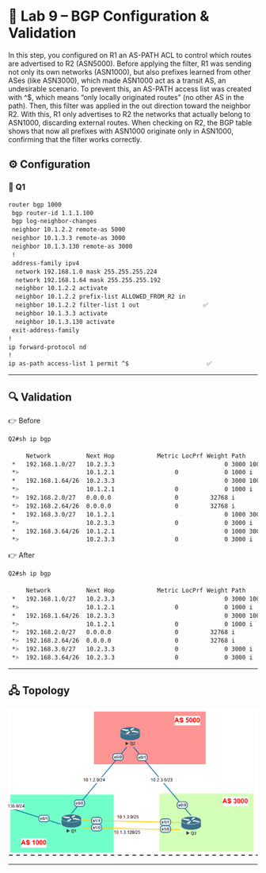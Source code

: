 # 🔹 Lab 9 – BGP Configuration & Validation

In this step, you configured on R1 an AS-PATH ACL to control which routes are advertised to R2 (ASN5000). Before applying the filter, R1 was sending not only its own networks (ASN1000), but also prefixes learned from other ASes (like ASN3000), which made ASN1000 act as a transit AS, an undesirable scenario. To prevent this, an AS-PATH access list was created with ^$, which means “only locally originated routes” (no other AS in the path). Then, this filter was applied in the out direction toward the neighbor R2. With this, R1 only advertises to R2 the networks that actually belong to ASN1000, discarding external routes. When checking on R2, the BGP table shows that now all prefixes with ASN1000 originate only in ASN1000, confirming that the filter works correctly.

## ⚙️ Configuration
### 🔀 **Q1** 
```bash
router bgp 1000
 bgp router-id 1.1.1.100
 bgp log-neighbor-changes
 neighbor 10.1.2.2 remote-as 5000
 neighbor 10.1.3.3 remote-as 3000
 neighbor 10.1.3.130 remote-as 3000
 !
 address-family ipv4
  network 192.168.1.0 mask 255.255.255.224
  network 192.168.1.64 mask 255.255.255.192
  neighbor 10.1.2.2 activate
  neighbor 10.1.2.2 prefix-list ALLOWED_FROM_R2 in
  neighbor 10.1.2.2 filter-list 1 out                  ✅
  neighbor 10.1.3.3 activate
  neighbor 10.1.3.130 activate
 exit-address-family
!
ip forward-protocol nd
!
ip as-path access-list 1 permit ^$                      ✅
```

-----

## 🔍 Validation

👉 Before 
```bash
Q2#sh ip bgp

     Network          Next Hop            Metric LocPrf Weight Path
 *   192.168.1.0/27   10.2.3.3                               0 3000 1000 i
 *>                   10.1.2.1                 0             0 1000 i
 *   192.168.1.64/26  10.2.3.3                               0 3000 1000 i
 *>                   10.1.2.1                 0             0 1000 i
 *>  192.168.2.0/27   0.0.0.0                  0         32768 i
 *>  192.168.2.64/26  0.0.0.0                  0         32768 i
 *   192.168.3.0/27   10.1.2.1                               0 1000 3000 i
 *>                   10.2.3.3                 0             0 3000 i
 *   192.168.3.64/26  10.1.2.1                               0 1000 3000 i
 *>                   10.2.3.3                 0             0 3000 i

```
👉 After 
```bash
Q2#sh ip bgp

     Network          Next Hop            Metric LocPrf Weight Path
 *   192.168.1.0/27   10.2.3.3                               0 3000 1000 i
 *>                   10.1.2.1                 0             0 1000 i
 *   192.168.1.64/26  10.2.3.3                               0 3000 1000 i
 *>                   10.1.2.1                 0             0 1000 i
 *>  192.168.2.0/27   0.0.0.0                  0         32768 i
 *>  192.168.2.64/26  0.0.0.0                  0         32768 i
 *>  192.168.3.0/27   10.2.3.3                 0             0 3000 i
 *>  192.168.3.64/26  10.2.3.3                 0             0 3000 i

```

-----

## 🖧 Topology

![Lab 9 Topology](../Diagrams/bgp7.png)

-----
